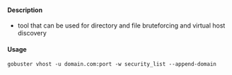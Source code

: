 #### Description 
- tool that can be used for directory and file bruteforcing and virtual host discovery 

#### Usage 
```
gobuster vhost -u domain.com:port -w security_list --append-domain
```
